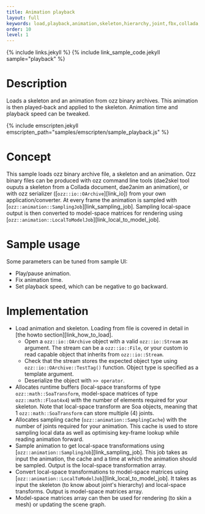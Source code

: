 ```yaml
---
title: Animation playback
layout: full
keywords: load,playback,animation,skeleton,hierarchy,joint,fbx,collada,3d,soa,local,model,space
order: 10
level: 1
---
```


{% include links.jekyll %}
{% include link_sample_code.jekyll sample="playback" %}

Description
===========
Loads a skeleton and an animation from ozz binary archives. This animation is then played-back and applied to the skeleton.
Animation time and playback speed can be tweaked.

{% include emscripten.jekyll emscripten_path="samples/emscripten/sample_playback.js" %}

Concept
=======
This sample loads ozz binary archive file, a skeleton and an animation. Ozz binary files can be produced with ozz command line tools (dae2skel tool ouputs a skeleton from a Collada document, dae2anim an animation), or with ozz serializer ([`ozz::io::OArchive`][link_io]) from your own application/converter.
At every frame the animation is sampled with [`ozz::animation::SamplingJob`][link_sampling_job]. Sampling local-space output is then converted to model-space matrices for rendering using [`ozz::animation::LocalToModelJob`][link_local_to_model_job].

Sample usage
============
Some parameters can be tuned from sample UI:
- Play/pause animation.
- Fix animation time.
- Set playback speed, which can be negative to go backward.

Implementation
==============
- Load animation and skeleton. Loading from file is covered in detail in [the howto section][link_how_to_load].
   - Open a `ozz::io::OArchive` object with a valid `ozz::io::Stream` as argument. The stream can be a `ozz::io::File`, or your custom io read capable object that inherits from `ozz::io::Stream`.
   - Check that the stream stores the expected object type using `ozz::io::OArchive::TestTag()` function. Object type is specified as a template argument.
   - Deserialize the object with `>> operator`.
- Allocates runtime buffers (local-space transforms of type `ozz::math::SoaTransform`, model-space matrices of type `ozz::math::Float4x4`) with the number of elements required for your skeleton. Note that local-space transform are Soa objects, meaning that 1 `ozz::math::SoaTransform` can store multiple (4) joints.
- Allocates sampling cache (`ozz::animation::SamplingCache`) with the number of joints required for your animation. This cache is used to store sampling local data as well as optimising key-frame lookup while reading animation forward.
- Sample animation to get local-space transformations using [`ozz::animation::SamplingJob`][link_sampling_job]. This job takes as input the animation, the cache and a time at which the animation should be sampled. Output is the local-space transformation array.
- Convert local-space transformations to model-space matrices using [`ozz::animation::LocalToModelJob`][link_local_to_model_job]. It takes as input the skeleton (to know about joint's hierarchy) and local-space transforms. Output is model-space matrices array.
- Model-space matrices array can then be used for rendering (to skin a mesh) or updating the scene graph.